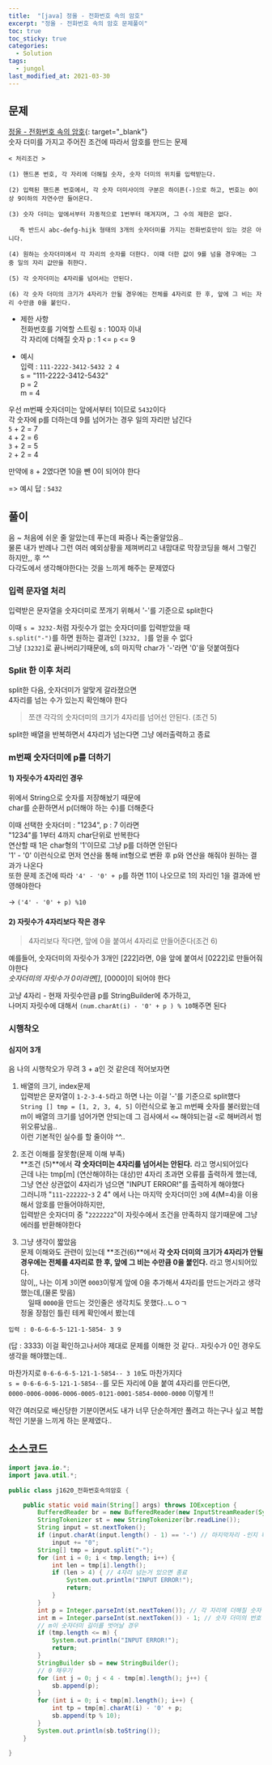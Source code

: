 ```yaml
---
title:  "[java] 정올 - 전화번호 속의 암호"
excerpt: "정올 - 전화번호 속의 암호 문제풀이"
toc: true
toc_sticky: true
categories:
  - Solution
tags:
  - jungol
last_modified_at: 2021-03-30
---
```

## 문제  
[정올 - 전화번호 속의 암호](http://ww.jungol.co.kr/bbs/board.php?bo_table=pbank&wr_id=893&sca=99&sfl=wr_hit&stx=1620){: target="_blank"}  
숫자 더미를 가지고 주어진 조건에 따라서 암호를 만드는 문제  

```
< 처리조건 >

(1) 핸드폰 번호, 각 자리에 더해질 숫자, 숫자 더미의 위치를 입력받는다.

(2) 입력된 핸드폰 번호에서, 각 숫자 더미사이의 구분은 하이픈(-)으로 하고, 번호는 0이상 9이하의 자연수만 들어온다.

(3) 숫자 더미는 앞에서부터 자동적으로 1번부터 매겨지며, 그 수의 제한은 없다. 

   즉 반드시 abc-defg-hijk 형태의 3개의 숫자더미를 가지는 전화번호만이 있는 것은 아니다.

(4) 원하는 숫자더미에서 각 자리의 숫자를 더한다. 이때 더한 값이 9를 넘을 경우에는 그 중 일의 자리 값만을 취한다.

(5) 각 숫자더미는 4자리를 넘어서는 안된다.

(6) 각 숫자 더미의 크기가 4자리가 안될 경우에는 전체를 4자리로 한 후, 앞에 그 비는 자리 수만큼 0을 붙인다.
```

* 제한 사항  
전화번호를 기억할 스트링 s : 100자 이내  
각 자리에 더해질 숫자 p : 1 <= `p` <= 9  


* 예시  
입력 : `111-2222-3412-5432 2 4`  
s = "111-2222-3412-5432"  
p = 2  
m = 4  

우선 m번째 숫자더미는 앞에서부터 1이므로 `5432`이다  
각 숫자에 p를 더하는데 9를 넘어가는 경우 일의 자리만 남긴다  
`5` + 2 = 7  
`4` + 2 = 6  
`3` + 2 = 5  
`2` + 2 = 4  

만약에 `8` + 2였다면 10을 뺀 0이 되어야 한다  

=> 예시 답 : `5432`  


## 풀이  
음 ~ 처음에 쉬운 줄 알았는데 푸는데 짜증나 죽는줄알았음..  
물론 내가 반례나 그런 여러 예외상황을 제껴버리고 내맘대로 막장코딩을 해서 그렇긴 하지만,, 후 ^^  
다각도에서 생각해야한다는 것을 느끼게 해주는 문제였다  

### 입력 문자열 처리  
입력받은 문자열을 숫자더미로 쪼개기 위해서 '-'를 기준으로 split한다  

이때 `s = 3232-`처럼 자릿수가 없는 숫자더미를 입력받았을 때  
`s.split("-")`를 하면 원하는 결과인 `[3232, ]`를 얻을 수 없다  
그냥 `[3232]`로 끝나버리기때문에, s의 마지막 char가 '-'라면 '0'을 덧붙여줬다  



### Split 한 이후 처리  
split한 다음, 숫자더미가 알맞게 갈라졌으면  
4자리를 넘는 수가 있는지 확인해야 한다  

> 쪼갠 각각의 숫자더미의 크기가 4자리를 넘어선 안된다. (조건 5)  

split한 배열을 반복하면서 4자리가 넘는다면 그냥 에러출력하고 종료  



### m번째 숫자더미에 p를 더하기  
#### 1) 자릿수가 4자리인 경우  
위에서 String으로 숫자를 저장해놨기 때문에  
char를 순환하면서 p(더해야 하는 수)를 더해준다  

이때 선택한 숫자더미 : "1234", p : 7 이라면  
"1234"를 1부터 4까지 char단위로 반복한다  
연산할 때 1은 char형의 '1'이므로 그냥 p를 더하면 안된다  
'1' - '0' 이런식으로 먼저 연산을 통해 int형으로 변환 후 p와 연산을 해줘야 원하는 결과가 나온다  
또한 문제 조건에 따라 `'4' - '0' + p`를 하면 11이 나오므로 1의 자리인 1을 결과에 반영해야한다  


-> `('4' - '0' + p) %10`

#### 2) 자릿수가 4자리보다 작은 경우  

> 4자리보다 작다면, 앞에 0을 붙여서 4자리로 만들어준다(조건 6)  

예를들어, 숫자더미의 자릿수가 3개인 [222]라면,
0을 앞에 붙여서 [0222]로 만들어줘야한다  
*숫자더미의 자릿수가 0이라면[]*, [0000]이 되어야 한다  

고냥 4자리 - 현재 자릿수만큼 p를 StringBuilder에 추가하고,  
나머지 자릿수에 대해서 `(num.charAt(i) - '0' + p ) % 10`해주면 된다  


### 시행착오  
####  심지어 3개  
음 나의 시행착오가 무려 3 + a인 것 같은데 적어보자면  
1) 배열의 크기, index문제  
입력받은 문자열이 `1-2-3-4-5`라고 하면 나는 이걸 '-'를 기준으로 split했다  
`String [] tmp = [1, 2, 3, 4, 5]` 이런식으로 놓고 m번째 숫자를 불러왔는데  
m이 배열의 크기를 넘어가면 안되는데 그 검사에서 `<=` 해야되는걸 `<`로 해버려서 범위오류났음..  
이런 기본적인 실수를 할 줄이야 ^^..  

2) 조건 이해를 잘못함(문제 이해 부족)  
**조건 (5)**에서 **각 숫자더미는 4자리를 넘어서는 안된다.** 라고 명시되어있다  
근데 나는 tmp[m] (연산해야하는 대상)만 4자리 초과면 오류를 출력하게 했는데,  
그냥 연산 상관없이 4자리가 넘으면 "INPUT ERROR!"를 출력하게 해야했다  
그러니까 "`111`-`222222`-`3` 2 4" 에서 나는 마지막 숫자더미인 `3`에 4(M=4)을 이용해서 암호를 만들어야하지만,  
입력받은 숫자더미 중 "`2222222`"이 자릿수에서 조건을 만족하지 않기때문에 그냥 에러를 반환해야한다  

3) 그냥 생각이 짧았음  
문제 이해와도 관련이 있는데 **조건(6)**에서 **각 숫자 더미의 크기가 4자리가 안될 경우에는 전체를 4자리로 한 후, 앞에 그 비는 수만큼 0을 붙인다.** 라고 명시되어있다.  
않이,, 나는 이게 `3`이면 `0003`이렇게 앞에 0을 추가해서 4자리를 만드는거라고 생각했는데,(물론 맞음)  
`ㅤ` 일때 `0000`을 만드는 것인줄은 생각치도 못했다..ㄴㅇㄱ  
정올 장점인 틀린 테케 확인에서 봤는데  
```
입력 : 0-6-6-6-5-121-1-5854- 3 9
```
(답 : 3333)
이걸 확인하고나서야 제대로 문제를 이해한 것 같다.. 자릿수가 0인 경우도 생각을 해야했는데..  

마찬가지로 `0-6-6-6-5-121-1-5854-- 3 10`도 마찬가지다  
`s = 0-6-6-6-5-121-1-5854--`를 모든 자리에 0을 붙여 4자리를 만든다면,  
`0000-0006-0006-0006-0005-0121-0001-5854-0000-0000` 이렇게 !!  

약간 여러모로 배신당한 기분이면서도 내가 너무 단순하게만 풀려고 하는구나 싶고 복합적인 기분을 느끼게 하는 문제였다..  


## 소스코드  
```java
import java.io.*;
import java.util.*;
 
public class j1620_전화번호속의암호 {

	public static void main(String[] args) throws IOException {
		BufferedReader br = new BufferedReader(new InputStreamReader(System.in));
		StringTokenizer st = new StringTokenizer(br.readLine());
		String input = st.nextToken();
		if (input.charAt(input.length() - 1) == '-') // 마지막자리 -인지 확인
			input += "0";
		String[] tmp = input.split("-");
		for (int i = 0; i < tmp.length; i++) {
			int len = tmp[i].length();
			if (len > 4) { // 4자리 넘는거 있으면 종료
				System.out.println("INPUT ERROR!");
				return;
			}
		}
		int p = Integer.parseInt(st.nextToken()); // 각 자리에 더해질 숫자
		int m = Integer.parseInt(st.nextToken()) - 1; // 숫자 더미의 번호
        // m이 숫자더미 길이를 벗어날 경우
		if (tmp.length <= m) {
			System.out.println("INPUT ERROR!");
			return;
		}
		StringBuilder sb = new StringBuilder();
        // 0 채우기
		for (int j = 0; j < 4 - tmp[m].length(); j++) {
			sb.append(p);
		}
		for (int i = 0; i < tmp[m].length(); i++) {
			int tp = tmp[m].charAt(i) - '0' + p;
			sb.append(tp % 10);
		}
		System.out.println(sb.toString());
	}

}
```